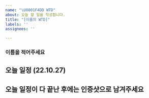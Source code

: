 ```yaml
---
name: "\U0001F4DD WTD"
about: 오늘 할 일을 작성합니다.
title: "[이름의 WTD]"
labels: ''
assignees: ''

---
```


### 이름을 적어주세요

## 오늘 일정 (22.10.27)
<!-- 
양식은 다음과 같이 써주세요. 해당 주석은 지워주세요
    - [ ] `19:00-20:00` 6조 이번주 회고하기
    - [ ] `20:10-21:30` 페어프로그래밍
-->

## 오늘 일정이 다 끝난 후에는 인증샷으로 남겨주세요
